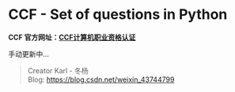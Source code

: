 # CCF - Set of questions in Python  

**CCF 官方网址：[CCF计算机职业资格认证](http://www.cspro.org/lead/application/ccf/login.jsp)**  

手动更新中...  

> Creator Karl - 冬杨  
> Blog: https://blog.csdn.net/weixin_43744799
